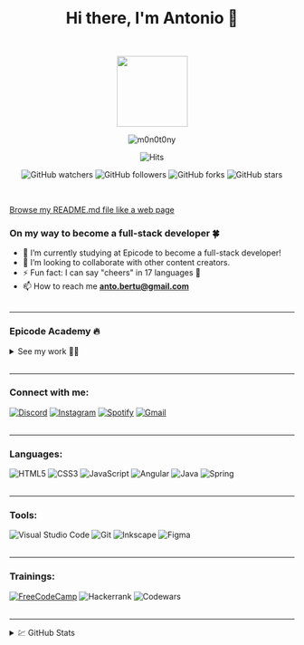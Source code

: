 <br>
<h1 align="center">Hi there, I'm Antonio 👋</h1>
<br>
<p align="center">
    <img width="125px" src="https://m0n0t0ny.github.io/m0n0t0ny/img/m0n0t0ny.png">
</p>

<p align="center"> <img src="https://komarev.com/ghpvc/?username=m0n0t0ny&label=Profile%20views&color=0e75b6&style=flat" alt="m0n0t0ny" /> </p>

<p align="center">
  <img alt="Hits" src="https://hits.seeyoufarm.com/api/count/incr/badge.svg?url=https%3A%2F%2Fgithub.com%2Fm0n0t0ny1212%2Fhit-counter">
</p>
<p align="center">
<img alt="GitHub watchers" src="https://img.shields.io/github/watchers/m0n0t0ny/m0n0t0ny">
<img alt="GitHub followers" src="https://img.shields.io/github/followers/m0n0t0ny">
<img alt="GitHub forks" src="https://img.shields.io/github/forks/m0n0t0ny/m0n0t0ny">
<img alt="GitHub stars" src="https://img.shields.io/github/stars/m0n0t0ny">
</p>
<br>

[Browse my README.md file like a web page](https://m0n0t0ny.github.io/m0n0t0ny/)
<br>

### On my way to become a full-stack developer 🍀

- 🌱 I’m currently studying at Epicode to become a full-stack developer!
- 🤝 I’m looking to collaborate with other content creators.
- ⚡ Fun fact: I can say "cheers" in 17 languages 🍻
- 📫 How to reach me **<anto.bertu@gmail.com>**
  <br><br>

---

### Epicode Academy 🔥

<details>
<summary>See my work 👨‍💻</summary><br>

### Pre-course

- [Challenge 1 - HTML Basics](https://m0n0t0ny.github.io/m0n0t0ny/epicode/pre-corso/html-basics/index.html)
- [Challenge 2 - Frontend Basics](https://m0n0t0ny.github.io/m0n0t0ny/epicode/pre-corso/frontend-basics/index.html)
- [Challenge 3 - CSS Basics](https://m0n0t0ny.github.io/m0n0t0ny/epicode/pre-corso/css-basics/index.html)
- [Challenge 4 - Youtube Clone](https://m0n0t0ny.github.io/m0n0t0ny/epicode/pre-corso/youtube-clone/index.html)

### Course

HTML & CSS I

- [U1-W1-D1 - Front End Developer](https://m0n0t0ny.github.io/m0n0t0ny/U1-W1-D1/index.html)
- [U1-W1-D2 - Form, tabelle e contenitori](https://m0n0t0ny.github.io/m0n0t0ny/U1-W1-D2/index.html)
- [U1-W1-D3 - S1/L3 - CSS level 1/2/3](https://m0n0t0ny.github.io/m0n0t0ny/epicode/corso/U1-W1-D3/index.html)
- [U1-W1-D4 - Formattazione elementi](https://m0n0t0ny.github.io/m0n0t0ny/epicode/corso/U1-W1-D4/index.html)
- [U1-W1-D5 - Progetto settimanale](https://m0n0t0ny.github.io/m0n0t0ny/epicode/corso/U1-W1-D5/index.html)<br><br>

Javascript I

- [U1-W2-D1 - Introduzione a Javascript](https://m0n0t0ny.github.io/m0n0t0ny/epicode/corso/U1-W2-D1/index.html)
- [U1-W2-D2 - Oggetti, Array & Condizionali](https://m0n0t0ny.github.io/m0n0t0ny/epicode/corso/U1-W2-D2/index.html)
- [U1-W2-D3 - Switch-Case & Loops](https://m0n0t0ny.github.io/m0n0t0ny/epicode/corso/U1-W2-D3/index.html)
- [U1-W2-D4 - Funzioni](https://m0n0t0ny.github.io/m0n0t0ny/epicode/corso/U1-W2-D4/index.html)
- [U1-W2-D5 - Progetto settimanale](https://m0n0t0ny.github.io/m0n0t0ny/epicode/corso/U1-W2-D5/index.html)<br><br>

Javascript II

- [U1-W3-D1 - ES6+, Metodi degli Array (Map, Filter, Reduce)]
- [U1-W3-D2 - DOM Traversing & Manipulation]
- [U1-W3-D3 - DOM Events, Form Validation, BOM]
- [U1-W3-D4 - Coding Live - Calendario]
- [U1-W3-D5 - Progetto settimanale]<br><br>

Build Week 1

</details>

<br>

---

### Connect with me:

[![Discord](https://img.shields.io/badge/Discord-%235865F2.svg?style=for-the-badge&logo=discord&logoColor=white)](https://discordapp.com/users/480049941042036767)
[![Instagram](https://img.shields.io/badge/Instagram-%23E4405F.svg?style=for-the-badge&logo=Instagram&logoColor=white)](https://www.instagram.com/bertucc.io/)
[![Spotify](https://img.shields.io/badge/Spotify-1ED760?style=for-the-badge&logo=spotify&logoColor=white)](https://open.spotify.com/user/1175248186)
[![Gmail](https://img.shields.io/badge/Gmail-D14836?style=for-the-badge&logo=gmail&logoColor=white)](mailto:anto.bertu@gmail.com)
<br><br>

---

### Languages:

![HTML5](https://img.shields.io/badge/html5-%23E34F26.svg?style=for-the-badge&logo=html5&logoColor=white)
![CSS3](https://img.shields.io/badge/css3-%231572B6.svg?style=for-the-badge&logo=css3&logoColor=white)
![JavaScript](https://img.shields.io/badge/javascript-%23323330.svg?style=for-the-badge&logo=javascript&logoColor=%23F7DF1E)
![Angular](https://img.shields.io/badge/angular-%23DD0031.svg?style=for-the-badge&logo=angular&logoColor=white)
![Java](https://img.shields.io/badge/java-%23ED8B00.svg?style=for-the-badge&logo=openjdk&logoColor=white)
![Spring](https://img.shields.io/badge/spring-%236DB33F.svg?style=for-the-badge&logo=spring&logoColor=white)
<br><br>

---

### Tools:

![Visual Studio Code](https://img.shields.io/badge/Visual%20Studio%20Code-0078d7.svg?style=for-the-badge&logo=visual-studio-code&logoColor=white)
![Git](https://img.shields.io/badge/git-%23F05033.svg?style=for-the-badge&logo=git&logoColor=white)
![Inkscape](https://img.shields.io/badge/Inkscape-e0e0e0?style=for-the-badge&logo=inkscape&logoColor=080A13)
![Figma](https://img.shields.io/badge/figma-%23F24E1E.svg?style=for-the-badge&logo=figma&logoColor=white)
<br><br>

---

### Trainings:

[![FreeCodeCamp](https://img.shields.io/badge/Freecodecamp-%23123.svg?&style=for-the-badge&logo=freecodecamp&logoColor=green)](https://www.freecodecamp.org/m0n0t0ny)
![Hackerrank](https://img.shields.io/badge/-Hackerrank-2EC866?style=for-the-badge&logo=HackerRank&logoColor=white)
![Codewars](https://img.shields.io/badge/Codewars-B1361E?style=for-the-badge&logo=codewars&logoColor=grey)
<br><br>

---

<details>

<summary>💹 GitHub Stats</summary>
<br>
<p><img align="center" src="https://github-readme-stats.vercel.app/api?username=m0n0t0ny&show_icons=true&locale=en&bg_color=fff&title_color=7289da&text_color=444&icon_color=7289da" alt="m0n0t0ny" style="width: 500px;" /></p>
<p><img align="center" src="https://github-readme-streak-stats.herokuapp.com?user=m0n0t0ny&hide_border=true&date_format=j%20M%5B%20Y%5D&card_width=500&ri font-size: 1rem;ng=7289DA&currStreakLabel=444444&border=444444&stroke=444444&sideNums=444444&excludeDaysLabel=444444&dates=444444&currStreakNum=444444&sideLabels=444444&background=FFFFFF" alt="m0n0t0ny" /></p>
<p><img align="center" src="https://github-profile-summary-cards.vercel.app/api/cards/profile-details?username=m0n0t0ny" alt="m0n0t0ny" style="width: 500px;" /></p>

<p><img align="center" src="https://github-readme-stats.vercel.app/api/top-langs/?username=m0n0t0ny" alt="m0n0t0ny" style="width: 500px;" /></p>

</details>
